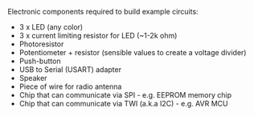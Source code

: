 Electronic components required to build example circuits:

* 3 x LED (any color)
* 3 x current limiting resistor for LED (~1-2k ohm)
* Photoresistor
* Potentiometer + resistor (sensible values to create a voltage divider)
* Push-button
* USB to Serial (USART) adapter
* Speaker
* Piece of wire for radio antenna
* Chip that can communicate via SPI - e.g. EEPROM memory chip
* Chip that can communicate via TWI (a.k.a I2C) - e.g. AVR MCU
